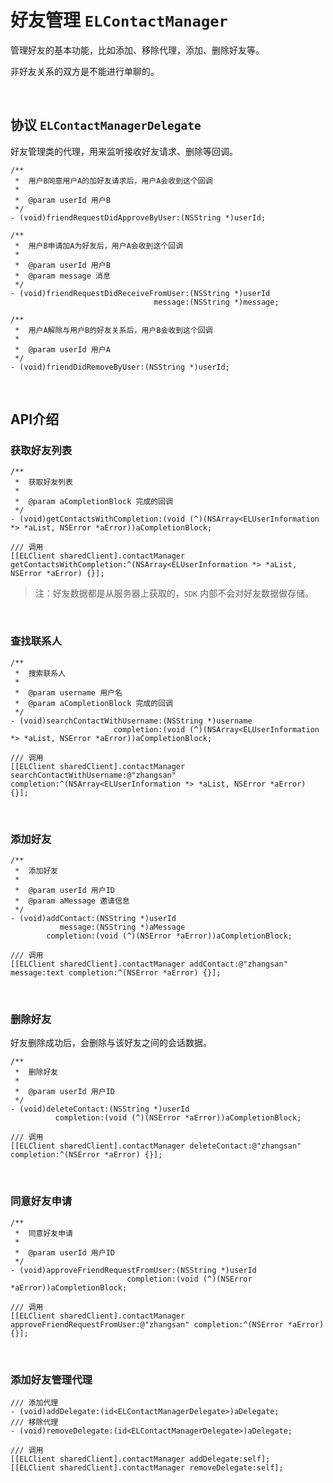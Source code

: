 # 好友管理 `ELContactManager`

管理好友的基本功能，比如添加、移除代理，添加、删除好友等。

非好友关系的双方是不能进行单聊的。

<br />

## 协议 `ELContactManagerDelegate`
好友管理类的代理，用来监听接收好友请求、删除等回调。

```objc
/**
 *  用户B同意用户A的加好友请求后，用户A会收到这个回调
 *
 *  @param userId 用户B
 */
- (void)friendRequestDidApproveByUser:(NSString *)userId;

/**
 *  用户B申请加A为好友后，用户A会收到这个回调
 *
 *  @param userId 用户B
 *  @param message 消息
 */
- (void)friendRequestDidReceiveFromUser:(NSString *)userId
                                message:(NSString *)message;

/**
 *  用户A解除与用户B的好友关系后，用户B会收到这个回调
 *
 *  @param userId 用户A
 */
- (void)friendDidRemoveByUser:(NSString *)userId;
```

<br />

## API介绍

### 获取好友列表

```objc
/**
 *  获取好友列表
 *
 *  @param aCompletionBlock 完成的回调
 */
- (void)getContactsWithCompletion:(void (^)(NSArray<ELUserInformation *> *aList, NSError *aError))aCompletionBlock;

/// 调用
[[ELClient sharedClient].contactManager getContactsWithCompletion:^(NSArray<ELUserInformation *> *aList, NSError *aError) {}];
```

> 注：好友数据都是从服务器上获取的，`SDK` 内部不会对好友数据做存储。

<br />

### 查找联系人

```objc
/**
 *  搜索联系人
 *
 *  @param username 用户名
 *  @param aCompletionBlock 完成的回调
 */
- (void)searchContactWithUsername:(NSString *)username
                       completion:(void (^)(NSArray<ELUserInformation *> *aList, NSError *aError))aCompletionBlock;
                       
/// 调用
[[ELClient sharedClient].contactManager searchContactWithUsername:@"zhangsan" completion:^(NSArray<ELUserInformation *> *aList, NSError *aError) {}];
```

<br />

### 添加好友

```objc
/**
 *  添加好友
 *
 *  @param userId 用户ID
 *  @param aMessage 邀请信息
 */
- (void)addContact:(NSString *)userId
           message:(NSString *)aMessage
        completion:(void (^)(NSError *aError))aCompletionBlock;
        
/// 调用
[[ELClient sharedClient].contactManager addContact:@"zhangsan" message:text completion:^(NSError *aError) {}];
```

<br />

### 删除好友
好友删除成功后，会删除与该好友之间的会话数据。

```objc
/**
 *  删除好友
 *
 *  @param userId 用户ID
 */
- (void)deleteContact:(NSString *)userId
          completion:(void (^)(NSError *aError))aCompletionBlock;
          
/// 调用
[[ELClient sharedClient].contactManager deleteContact:@"zhangsan" completion:^(NSError *aError) {}];
```

<br />

### 同意好友申请

```objc
/**
 *  同意好友申请
 *
 *  @param userId 用户ID
 */
- (void)approveFriendRequestFromUser:(NSString *)userId
                          completion:(void (^)(NSError *aError))aCompletionBlock;
                          
/// 调用
[[ELClient sharedClient].contactManager approveFriendRequestFromUser:@"zhangsan" completion:^(NSError *aError) {}];
```

<br />

### 添加好友管理代理
```objc
/// 添加代理
- (void)addDelegate:(id<ELContactManagerDelegate>)aDelegate;
/// 移除代理
- (void)removeDelegate:(id<ELContactManagerDelegate>)aDelegate;

/// 调用
[[ELClient sharedClient].contactManager addDelegate:self];
[[ELClient sharedClient].contactManager removeDelegate:self];
```
